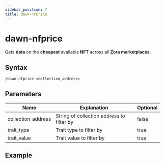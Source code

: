 ```yaml
---
sidebar_position: 7
title: dawn-nfprice
---
```


# dawn-nfprice

Gets **data** on the **cheapest** available **NFT** across all **Zora marketplaces**.

## Syntax

`/dawn-nfprice <collection_address>`

## Parameters

| Name               | Explanation                               | Optional     |
| ------------------ | ----------------------------------------- | ------------ |
| collection_address | String of collection address to filter by | false        |
| trait_type         | Trait type to filter by                   | true         |
| trait_value        | Trait value to filter by                  | true         |
## Example
